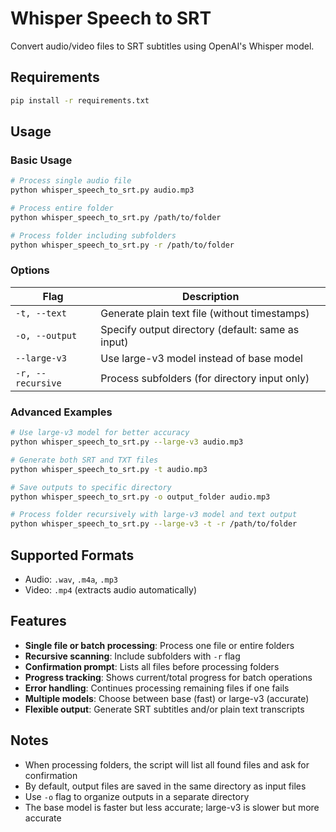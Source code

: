 # Whisper Speech to SRT

Convert audio/video files to SRT subtitles using OpenAI's Whisper model.

## Requirements

```bash
pip install -r requirements.txt
```

## Usage

### Basic Usage

```bash
# Process single audio file
python whisper_speech_to_srt.py audio.mp3

# Process entire folder
python whisper_speech_to_srt.py /path/to/folder

# Process folder including subfolders
python whisper_speech_to_srt.py -r /path/to/folder
```

### Options

| Flag | Description |
|------|-------------|
| `-t, --text` | Generate plain text file (without timestamps) |
| `-o, --output` | Specify output directory (default: same as input) |
| `--large-v3` | Use large-v3 model instead of base model |
| `-r, --recursive` | Process subfolders (for directory input only) |

### Advanced Examples

```bash
# Use large-v3 model for better accuracy
python whisper_speech_to_srt.py --large-v3 audio.mp3

# Generate both SRT and TXT files
python whisper_speech_to_srt.py -t audio.mp3

# Save outputs to specific directory
python whisper_speech_to_srt.py -o output_folder audio.mp3

# Process folder recursively with large-v3 model and text output
python whisper_speech_to_srt.py --large-v3 -t -r /path/to/folder
```

## Supported Formats

- Audio: `.wav`, `.m4a`, `.mp3`
- Video: `.mp4` (extracts audio automatically)

## Features

- **Single file or batch processing**: Process one file or entire folders
- **Recursive scanning**: Include subfolders with `-r` flag
- **Confirmation prompt**: Lists all files before processing folders
- **Progress tracking**: Shows current/total progress for batch operations
- **Error handling**: Continues processing remaining files if one fails
- **Multiple models**: Choose between base (fast) or large-v3 (accurate)
- **Flexible output**: Generate SRT subtitles and/or plain text transcripts

## Notes

- When processing folders, the script will list all found files and ask for confirmation
- By default, output files are saved in the same directory as input files
- Use `-o` flag to organize outputs in a separate directory
- The base model is faster but less accurate; large-v3 is slower but more accurate

